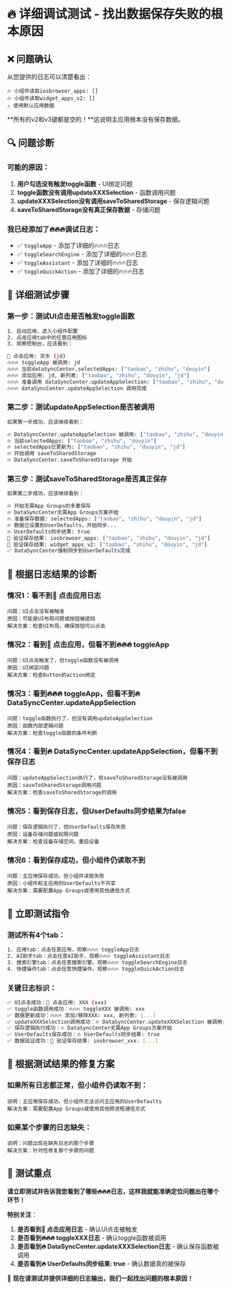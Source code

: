 # 🔥 详细调试测试 - 找出数据保存失败的根本原因

## ❌ **问题确认**

从您提供的日志可以清楚看出：
```
🔥 小组件读取iosbrowser_apps: []
🔥 小组件读取widget_apps_v2: []
⚠️ 使用默认应用数据
```

**所有的v2和v3键都是空的！**这说明主应用根本没有保存数据。

## 🔍 **问题诊断**

### **可能的原因**：
1. **用户勾选没有触发toggle函数** - UI绑定问题
2. **toggle函数没有调用updateXXXSelection** - 函数调用问题
3. **updateXXXSelection没有调用saveToSharedStorage** - 保存逻辑问题
4. **saveToSharedStorage没有真正保存数据** - 存储问题

### **我已经添加了🔥🔥🔥调试日志**：
- ✅ `toggleApp` - 添加了详细的🔥🔥🔥日志
- ✅ `toggleSearchEngine` - 添加了详细的🔥🔥🔥日志
- ✅ `toggleAssistant` - 添加了详细的🔥🔥🔥日志
- ✅ `toggleQuickAction` - 添加了详细的🔥🔥🔥日志

## 🧪 **详细测试步骤**

### **第一步：测试UI点击是否触发toggle函数**
```bash
1. 启动应用，进入小组件配置
2. 点击应用tab中的任意应用图标
3. 观察控制台，应该看到：

🔄 点击应用: 京东 (jd)
🔥🔥🔥 toggleApp 被调用: jd
🔥🔥🔥 当前dataSyncCenter.selectedApps: ["taobao", "zhihu", "douyin"]
🔥🔥🔥 添加应用: jd, 新列表: ["taobao", "zhihu", "douyin", "jd"]
🔥🔥🔥 准备调用 dataSyncCenter.updateAppSelection: ["taobao", "zhihu", "douyin", "jd"]
🔥🔥🔥 dataSyncCenter.updateAppSelection 调用完成
```

### **第二步：测试updateAppSelection是否被调用**
```bash
如果第一步成功，应该继续看到：

🔥 DataSyncCenter.updateAppSelection 被调用: ["taobao", "zhihu", "douyin", "jd"]
🔥 当前selectedApps: ["taobao", "zhihu", "douyin"]
🔥 selectedApps已更新为: ["taobao", "zhihu", "douyin", "jd"]
🔥 开始调用 saveToSharedStorage
🔥 DataSyncCenter.saveToSharedStorage 开始
```

### **第三步：测试saveToSharedStorage是否真正保存**
```bash
如果第二步成功，应该继续看到：

🔥 开始无需App Groups的多重保存
🔥 DataSyncCenter无需App Groups方案开始
🔥 准备保存数据: selectedApps: ["taobao", "zhihu", "douyin", "jd"]
🔥 数据已设置到UserDefaults，开始同步...
🔥 UserDefaults同步结果: true
📱 验证保存结果: iosbrowser_apps: ["taobao", "zhihu", "douyin", "jd"]
📱 验证保存结果: widget_apps_v2: ["taobao", "zhihu", "douyin", "jd"]
✅ DataSyncCenter强制同步到UserDefaults完成
```

## 🎯 **根据日志结果的诊断**

### **情况1：看不到🔄 点击应用日志**
```
问题：UI点击没有被触发
原因：可能是UI布局问题或按钮被遮挡
解决方案：检查UI布局，确保按钮可以点击
```

### **情况2：看到🔄 点击应用，但看不到🔥🔥🔥 toggleApp**
```
问题：UI点击触发了，但toggle函数没有被调用
原因：UI绑定问题
解决方案：检查Button的action绑定
```

### **情况3：看到🔥🔥🔥 toggleApp，但看不到🔥 DataSyncCenter.updateAppSelection**
```
问题：toggle函数执行了，但没有调用updateAppSelection
原因：函数内部逻辑问题
解决方案：检查toggle函数的条件判断
```

### **情况4：看到🔥 DataSyncCenter.updateAppSelection，但看不到保存日志**
```
问题：updateAppSelection执行了，但saveToSharedStorage没有被调用
原因：saveToSharedStorage调用问题
解决方案：检查saveToSharedStorage的调用
```

### **情况5：看到保存日志，但UserDefaults同步结果为false**
```
问题：保存逻辑执行了，但UserDefaults保存失败
原因：设备存储问题或权限问题
解决方案：检查设备存储空间，重启设备
```

### **情况6：看到保存成功，但小组件仍读取不到**
```
问题：主应用保存成功，但小组件读取失败
原因：小组件和主应用的UserDefaults不共享
解决方案：需要配置App Groups或使用其他通信方式
```

## 🚨 **立即测试指令**

### **测试所有4个tab**：
```bash
1. 应用tab：点击任意应用，观察🔥🔥🔥 toggleApp日志
2. AI助手tab：点击任意AI助手，观察🔥🔥🔥 toggleAssistant日志
3. 搜索引擎tab：点击任意搜索引擎，观察🔥🔥🔥 toggleSearchEngine日志
4. 快捷操作tab：点击任意快捷操作，观察🔥🔥🔥 toggleQuickAction日志
```

### **关键日志标识**：
```bash
✅ UI点击成功：🔄 点击应用: XXX (xxx)
✅ toggle函数调用成功：🔥🔥🔥 toggleXXX 被调用: xxx
✅ 数据更新成功：🔥🔥🔥 添加/移除XXX: xxx, 新列表: [...]
✅ updateXXXSelection调用成功：🔥 DataSyncCenter.updateXXXSelection 被调用: [...]
✅ 保存逻辑执行成功：🔥 DataSyncCenter无需App Groups方案开始
✅ UserDefaults保存成功：🔥 UserDefaults同步结果: true
✅ 数据验证成功：📱 验证保存结果: iosbrowser_xxx: [...]
```

## 🔧 **根据测试结果的修复方案**

### **如果所有日志都正常，但小组件仍读取不到**：
```
说明：主应用保存成功，但小组件无法访问主应用的UserDefaults
解决方案：需要配置App Groups或使用其他跨进程通信方式
```

### **如果某个步骤的日志缺失**：
```
说明：问题出现在缺失日志的那个步骤
解决方案：针对性修复那个步骤的问题
```

## 🎯 **测试重点**

**请立即测试并告诉我您看到了哪些🔥🔥🔥日志，这样我就能准确定位问题出在哪个环节！**

**特别关注**：
1. **是否看到🔄 点击应用日志** - 确认UI点击被触发
2. **是否看到🔥🔥🔥 toggleXXX日志** - 确认toggle函数被调用
3. **是否看到🔥 DataSyncCenter.updateXXXSelection日志** - 确认保存函数被调用
4. **是否看到🔥 UserDefaults同步结果: true** - 确认数据真的被保存

🚀 **现在请测试并提供详细的日志输出，我们一起找出问题的根本原因！**
